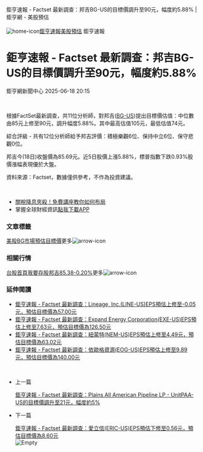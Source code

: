 
鉅亨速報 - Factset 最新調查：邦吉BG-US的目標價調升至90元，幅度約5.88% | 鉅亨網 - 美股預估‌  
‌  
![home-icon](/assets/icons/breadCrumb/symbol-icon-home.svg)[鉅亨速報](/news/cat/anue_live)[美股預估](/news/cat/us_forecast) 鉅亨速報
# 鉅亨速報 - Factset 最新調查：邦吉BG-US的目標價調升至90元，幅度約5.88%

鉅亨網新聞中心 2025-06-18 20:15

‌  

根據FactSet最新調查，共11位分析師，對邦吉([BG-US](https://invest.cnyes.com/usstock/detail/BG))提出目標價估值：中位數由85元上修至90元，調升幅度5.88%。其中最高估值105元，最低估值74元。

綜合評級 - 共有12位分析師給予邦吉評價：積極樂觀6位、保持中立6位、保守悲觀0位。

邦吉今(18日)收盤價為85.69元。近5日股價上漲5.88%，標普指數下跌0.93%股價漲幅表現優於大盤。

資料來源：Factset，數據僅供參考，不作為投資建議。

‌  

* [關稅降息夾殺！免費講座教你如何布局](https://events.cnyes.com/rsc2025H2-35584?utm_source=anue&utm_medium=usstocks_end)
* 掌握全球財經資訊[點我下載APP](http://www.cnyes.com/app/?utm_source=mweb&utm_medium=HamMenuBanner&utm_campaign=fixed&utm_content=entr)

### 文章標籤

[美股](https://news.cnyes.com/tag/美股 "美股")[BG](https://news.cnyes.com/tag/BG "BG")[市場預估](https://news.cnyes.com/tag/市場預估 "市場預估")[目標價](https://news.cnyes.com/tag/目標價 "目標價")更多![arrow-icon](/assets/icons/arrows/arrow-down.svg)
### 相關行情

[台股首頁](https://www.cnyes.com/twstock)[我要存股](https://supr.link/8OHaU)[邦吉85.38-0.20%](https://invest.cnyes.com/usstock/detail/BG)更多![arrow-icon](/assets/icons/arrows/arrow-down.svg)
### 延伸閱讀

* [鉅亨速報 - Factset 最新調查：Lineage, Inc.(LINE-US)EPS預估上修至-0.05元，預估目標價為57.00元](/news/id/6032514)
* [鉅亨速報 - Factset 最新調查：Expand Energy Corporation(EXE-US)EPS預估上修至7.63元，預估目標價為126.50元](/news/id/6032513)
* [鉅亨速報 - Factset 最新調查：紐蒙特(NEM-US)EPS預估上修至4.49元，預估目標價為63.02元](/news/id/6032512)
* [鉅亨速報 - Factset 最新調查：依歐格資源(EOG-US)EPS預估上修至9.89元，預估目標價為140.00元](/news/id/6032511)

‌  

* 上一篇
  
  [鉅亨速報 - Factset 最新調查：Plains All American Pipeline LP - UnitPAA-US的目標價調升至21元，幅度約5%](/news/id/6028737)
* 下一篇
  
  [鉅亨速報 - Factset 最新調查：愛立信(ERIC-US)EPS預估下修至0.56元，預估目標價為8.60元](/news/id/6027153)
‌  
![Empty](/assets/icons/skeleton/empty-image.svg)‌  
